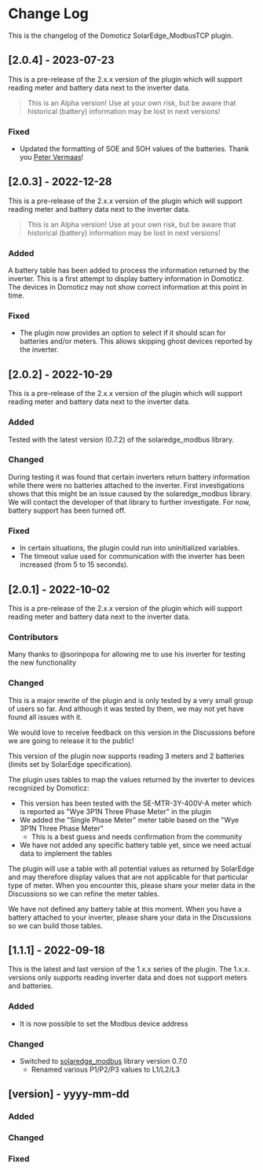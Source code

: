 # Change Log

This is the changelog of the Domoticz SolarEdge_ModbusTCP plugin.

## [2.0.4] - 2023-07-23

This is a pre-release of the 2.x.x version of the plugin which will support reading meter and battery data next to the inverter data.

> This is an Alpha version!
> Use at your own risk, but be aware that historical (battery) information may be lost in next versions!

### Fixed

- Updated the formatting of SOE and SOH values of the batteries. Thank you [Peter Vermaas](https://github.com/PeterVermaas)!

## [2.0.3] - 2022-12-28

This is a pre-release of the 2.x.x version of the plugin which will support reading meter and battery data next to the inverter data.

> This is an Alpha version!
> Use at your own risk, but be aware that historical (battery) information may be lost in next versions!

### Added

A battery table has been added to process the information returned by the inverter.
This is a first attempt to display battery information in Domoticz.
The devices in Domoticz may not show correct information at this point in time.

### Fixed

- The plugin now provides an option to select if it should scan for batteries and/or meters.
  This allows skipping ghost devices reported by the inverter.

## [2.0.2] - 2022-10-29

This is a pre-release of the 2.x.x version of the plugin which will support reading meter and battery data next to the inverter data.

### Added

Tested with the latest version (0.7.2) of the solaredge_modbus library.

### Changed

During testing it was found that certain inverters return battery information while there were no batteries attached to the inverter.
First investigations shows that this might be an issue caused by the solaredge_modbus library.
We will contact the developer of that library to further investigate.
For now, battery support has been turned off.

### Fixed

- In certain situations, the plugin could run into uninitialized variables.
- The timeout value used for communication with the inverter has been increased (from 5 to 15 seconds).

## [2.0.1] - 2022-10-02

This is a pre-release of the 2.x.x version of the plugin which will support reading meter and battery data next to the inverter data.

### Contributors

Many thanks to @sorinpopa for allowing me to use his inverter for testing the new functionality

### Changed

This is a major rewrite of the plugin and is only tested by a very small group of users so far.
And although it was tested by them, we may not yet have found all issues with it.

We would love to receive feedback on this version in the Discussions before we are going to release it to the public!

This version of the plugin now supports reading 3 meters and 2 batteries (limits set by SolarEdge specification).

The plugin uses tables to map the values returned by the inverter to devices recognized by Domoticz:
- This version has been tested with the SE-MTR-3Y-400V-A meter which is reported as "Wye 3P1N Three Phase Meter" in the plugin
- We added the "Single Phase Meter" meter table based on the "Wye 3P1N Three Phase Meter"
  - This is a best guess and needs confirmation from the community
- We have not added any specific battery table yet, since we need actual data to implement the tables

The plugin will use a table with all potential values as returned by SolarEdge and
may therefore display values that are not applicable for that particular type of meter.
When you encounter this, please share your meter data in the Discussions so we can refine the meter tables.

We have not defined any battery table at this moment.
When you have a battery attached to your inverter, please share your data in the Discussions so we can build those tables.

## [1.1.1] - 2022-09-18

This is the latest and last version of the 1.x.x series of the plugin.
The 1.x.x. versions only supports reading inverter data
and does not support meters and batteries.

### Added

- It is now possible to set the Modbus device address

### Changed

- Switched to [solaredge_modbus](https://github.com/nmakel/solaredge_modbus) library version 0.7.0
    - Renamed various P1/P2/P3 values to L1/L2/L3


## [version] - yyyy-mm-dd
### Added
### Changed
### Fixed
